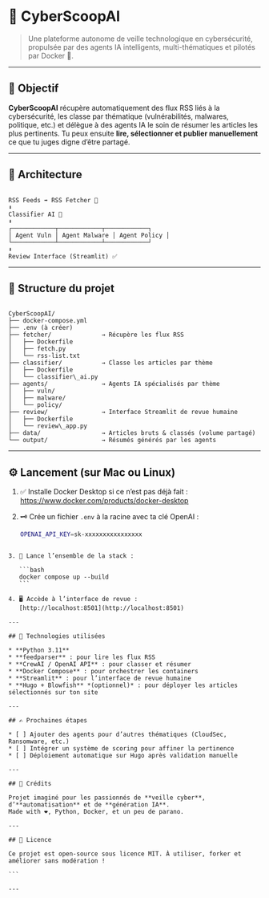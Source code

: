 # 🧠 CyberScoopAI

> Une plateforme autonome de veille technologique en cybersécurité, propulsée par des agents IA intelligents, multi-thématiques et pilotés par Docker 🐳.

---

## 🚀 Objectif

**CyberScoopAI** récupère automatiquement des flux RSS liés à la cybersécurité, les classe par thématique (vulnérabilités, malwares, politique, etc.) et délègue à des agents IA le soin de résumer les articles les plus pertinents. Tu peux ensuite **lire, sélectionner et publier manuellement** ce que tu juges digne d’être partagé.

---

## 🧩 Architecture

```

RSS Feeds ➡️ RSS Fetcher 📰
⬇️
Classifier AI 🧠
⬇️
┌────────────┬────────────┬────────────┐
│ Agent Vuln │ Agent Malware │ Agent Policy │
└────────────┴────────────┴────────────┘
⬇️
Review Interface (Streamlit) ✅

```

---

## 📁 Structure du projet

```

CyberScoopAI/
├── docker-compose.yml
├── .env (à créer)
├── fetcher/              → Récupère les flux RSS
│   ├── Dockerfile
│   ├── fetch.py
│   └── rss-list.txt
├── classifier/           → Classe les articles par thème
│   ├── Dockerfile
│   └── classifier\_ai.py
├── agents/               → Agents IA spécialisés par thème
│   ├── vuln/
│   ├── malware/
│   └── policy/
├── review/               → Interface Streamlit de revue humaine
│   ├── Dockerfile
│   └── review\_app.py
├── data/                 → Articles bruts & classés (volume partagé)
└── output/               → Résumés générés par les agents

````

---

## ⚙️ Lancement (sur Mac ou Linux)

1. ✅ Installe Docker Desktop si ce n’est pas déjà fait : https://www.docker.com/products/docker-desktop

2. 🗝️ Crée un fichier `.env` à la racine avec ta clé OpenAI :
   ```bash
   OPENAI_API_KEY=sk-xxxxxxxxxxxxxxxx
````

3. 🚀 Lance l’ensemble de la stack :

   ```bash
   docker compose up --build
   ```

4. 🖥️ Accède à l’interface de revue :
   [http://localhost:8501](http://localhost:8501)

---

## 🧠 Technologies utilisées

* **Python 3.11**
* **feedparser** : pour lire les flux RSS
* **CrewAI / OpenAI API** : pour classer et résumer
* **Docker Compose** : pour orchestrer les containers
* **Streamlit** : pour l’interface de revue humaine
* **Hugo + Blowfish** *(optionnel)* : pour déployer les articles sélectionnés sur ton site

---

## ✍️ Prochaines étapes

* [ ] Ajouter des agents pour d’autres thématiques (CloudSec, Ransomware, etc.)
* [ ] Intégrer un système de scoring pour affiner la pertinence
* [ ] Déploiement automatique sur Hugo après validation manuelle

---

## 🎉 Crédits

Projet imaginé pour les passionnés de **veille cyber**, d’**automatisation** et de **génération IA**.
Made with ❤️, Python, Docker, et un peu de parano.

---

## 📜 Licence

Ce projet est open-source sous licence MIT. À utiliser, forker et améliorer sans modération !

```

---
